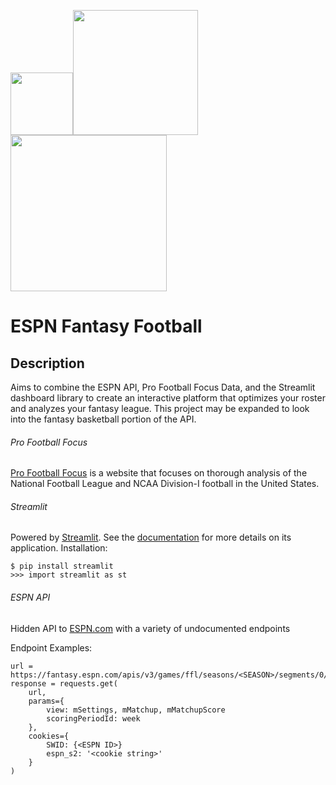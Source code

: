 <img src="https://media.pff.com/2018/06/PFFBall_Black-e1530132578167.png" width="100"><img src="https://streamlit.io/images/brand/streamlit-logo-primary-colormark-darktext.png" width="200"><img src="https://upload.wikimedia.org/wikipedia/commons/2/2f/ESPN_wordmark.svg" width="250">

# ESPN Fantasy Football

## Description
Aims to combine the ESPN API, Pro Football Focus Data, and the Streamlit dashboard library to create an interactive 
platform that optimizes your roster and analyzes your fantasy league. This project may be expanded to look into
the fantasy basketball portion of the API.

###### Pro Football Focus
[Pro Football Focus](https://www.pff.com/) is a website that focuses on thorough analysis of the National Football League and NCAA Division-I football in the United States.

###### Streamlit
Powered by [Streamlit](https://docs.streamlit.io/en/stable/index.html). See the 
[documentation](https://docs.streamlit.io/en/stable/api.html) for more details on its application. Installation:

```
$ pip install streamlit
>>> import streamlit as st
```

###### ESPN API
Hidden API to [ESPN.com](http://espn.go.com/) with a variety of undocumented endpoints

Endpoint Examples:
```
url = https://fantasy.espn.com/apis/v3/games/ffl/seasons/<SEASON>/segments/0/leagues/<LEAGUE_ID>
response = requests.get(
    url,
    params={
        view: mSettings, mMatchup, mMatchupScore
        scoringPeriodId: week
    },
    cookies={
        SWID: {<ESPN ID>}
        espn_s2: '<cookie string>'
    }
)                            
```
